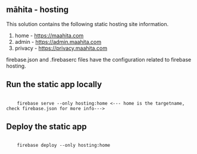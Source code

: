 ## māhita - hosting
This solution contains the following static hosting site information.

1. home - https://maahita.com
2. admin - https://admin.maahita.com
3. privacy - https://privacy.maahita.com

firebase.json and .firebaserc files have the configuration related to firebase hosting.

## Run the static app locally
<code>
    firebase serve --only hosting:home <--- home is the targetname, check firebase.json for more info--->
</code>

## Deploy the static app
<code>
    firebase deploy --only hosting:home
</code>
